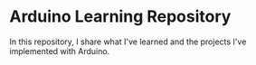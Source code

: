 # Arduino Learning Repository

In this repository, I share what I've learned and the projects I've implemented with Arduino.
